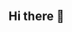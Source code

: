 ## Hi there 👋

<!--
**ZhaoZ3y/ZhaoZ3y** is a ✨ _special_ ✨ repository because its `README.md` (this file) appears on your GitHub profile.

Here are some ideas to get you started:

- 🔭 I’m a noob who are learning Goland now.
- 🌱 I’m currently studying in China.
- 😄 I will upload some projects in this account.
      If you have any issue or advise, talk to me please.
-->
